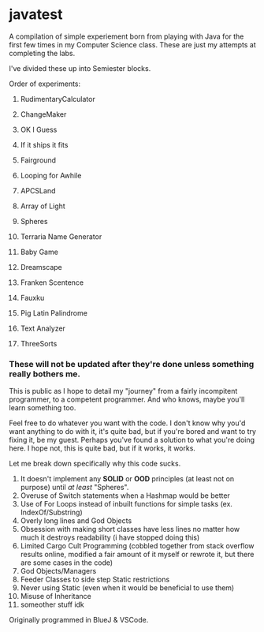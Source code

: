 # javatest
A compilation of simple experiement born from playing with Java for the first few times in my Computer Science class. These are just my attempts at completing the labs.

I've divided these up into Semiester blocks.

Order of experiments:
1. RudimentaryCalculator
2. ChangeMaker
3. OK I Guess
4. If it ships it fits
5. Fairground
6. Looping for Awhile
7. APCSLand
8. Array of Light
9. Spheres
10. Terraria Name Generator
11. Baby Game
12. Dreamscape
13. Franken Scentence
14. Fauxku
15. Pig Latin Palindrome
16. Text Analyzer

1. ThreeSorts

### These will not be updated after they're done unless something really bothers me.

This is public as I hope to detail my "journey" from a fairly incompitent programmer, to a competent programmer. And who knows, maybe you'll learn something too.

Feel free to do whatever you want with the code. I don't know why you'd want anything to do with it, it's quite bad, but if you're bored and want to try fixing it, be my guest. Perhaps you've found a solution to what you're doing here. I hope not, this is quite bad, but if it works, it works.

Let me break down specifically why this code sucks. 
1. It doesn't implement any __SOLID__ or __OOD__ principles (at least not on purpose) until *at least* "Spheres". 
2. Overuse of Switch statements when a Hashmap would be better
3. Use of For Loops instead of inbuilt functions for simple tasks (ex. IndexOf/Substring)
4. Overly long lines and God Objects
5. Obsession with making short classes have less lines no matter how much it destroys readability (i have stopped doing this)
6. Limited Cargo Cult Programming (cobbled together from stack overflow results online, modified a fair amount of it myself or rewrote it, but there are some cases in the code)
7. God Objects/Managers
8. Feeder Classes to side step Static restrictions
9. Never using Static (even when it would be beneficial to use them)
10. Misuse of Inheritance
11. someother stuff idk

Originally programmed in BlueJ & VSCode.
